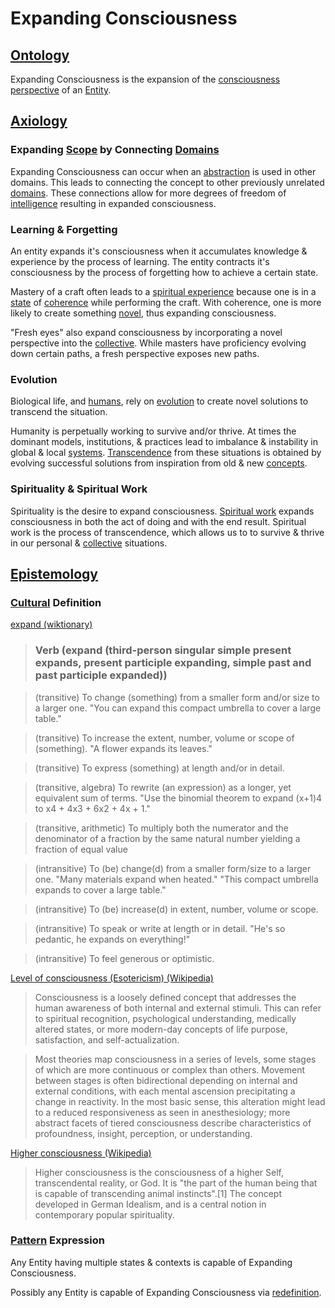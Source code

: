 # Expanding Consciousness

## [Ontology](./ontology.md)

Expanding Consciousness is the expansion of the [consciousness](./consciousness.md) [perspective](./perspective.md) of an [Entity](./entity.md).

## [Axiology](./axiology.md)

### Expanding [Scope](./scope.md) by Connecting [Domains](./domain.md)

Expanding Consciousness can occur when an [abstraction](./abstraction.md) is used in other domains. This leads to connecting the concept to other previously unrelated [domains](./domain.md). These connections allow for more degrees of freedom of [intelligence](./intelligence.md) resulting in expanded consciousness.

### Learning & Forgetting

An entity expands it's consciousness when it accumulates knowledge & experience by the process of learning. The entity contracts it's consciousness by the process of forgetting how to achieve a certain state.

Mastery of a craft often leads to a [spiritual experience](./spirituality.md) because one is in a [state](./state.md) of [coherence](./coherence.md) while performing the craft. With coherence, one is more likely to create something [novel](./novelty.md), thus expanding consciousness.

"Fresh eyes" also expand consciousness by incorporating a novel perspective into the [collective](./collective.md). While masters have proficiency evolving down certain paths, a fresh perspective exposes new paths.

### Evolution

Biological life, and [humans](./human.md), rely on [evolution](./evolution.md) to create novel solutions to transcend the situation.

Humanity is perpetually working to survive and/or thrive. At times the dominant models, institutions, & practices lead to imbalance & instability in global & local [systems](./system.md). [Transcendence](./transcendence.md) from these situations is obtained by evolving successful solutions from inspiration from old & new [concepts](./concept.md).

### Spirituality & Spiritual Work

Spirituality is the desire to expand consciousness. [Spiritual work](./spiritual-work.md) expands consciousness in both the act of doing and with the end result. Spiritual work is the process of transcendence, which allows us to to survive & thrive in our personal & [collective](./collective.md) situations.

## [Epistemology](./epistemology.md)

### [Cultural](./culture.md) Definition

<a href="http://en.wiktionary.org/wiki/expand" target="_blank">expand (wiktionary)</a>

> ### Verb (expand (third-person singular simple present expands, present participle expanding, simple past and past participle expanded))

> (transitive) To change (something) from a smaller form and/or size to a larger one. "You can expand this compact umbrella to cover a large table."

> (transitive) To increase the extent, number, volume or scope of (something). "A flower expands its leaves."

> (transitive) To express (something) at length and/or in detail.

> (transitive, algebra) To rewrite (an expression) as a longer, yet equivalent sum of terms. "Use the binomial theorem to expand  (x+1)4  to  x4 + 4x3 + 6x2 + 4x + 1."

> (transitive, arithmetic) To multiply both the numerator and the denominator of a fraction by the same natural number yielding a fraction of equal value

> (intransitive) To (be) change(d) from a smaller form/size to a larger one. "Many materials expand when heated." "This compact umbrella expands to cover a large table."

> (intransitive) To (be) increase(d) in extent, number, volume or scope.

> (intransitive) To speak or write at length or in detail. "He's so pedantic, he expands on everything!"

> (intransitive) To feel generous or optimistic.

<a href="https://en.wikipedia.org/wiki/Level_of_consciousness_(Esotericism)" target="_blank">Level of consciousness (Esotericism) (Wikipedia)</a>

> Consciousness is a loosely defined concept that addresses the human awareness of both internal and external stimuli. This can refer to spiritual recognition, psychological understanding, medically altered states, or more modern-day concepts of life purpose, satisfaction, and self-actualization.

> Most theories map consciousness in a series of levels, some stages of which are more continuous or complex than others. Movement between stages is often bidirectional depending on internal and external conditions, with each mental ascension precipitating a change in reactivity. In the most basic sense, this alteration might lead to a reduced responsiveness as seen in anesthesiology; more abstract facets of tiered consciousness describe characteristics of profoundness, insight, perception, or understanding.

<a href="https://en.wikipedia.org/wiki/Higher_consciousness" target="_blank">Higher consciousness (Wikipedia)</a>

> Higher consciousness is the consciousness of a higher Self, transcendental reality, or God. It is "the part of the human being that is capable of transcending animal instincts".[1] The concept developed in German Idealism, and is a central notion in contemporary popular spirituality.

### [Pattern](./pattern.md) Expression

Any Entity having multiple states & contexts is capable of Expanding Consciousness.

Possibly any Entity is capable of Expanding Consciousness via [redefinition](./redefinition.md).
